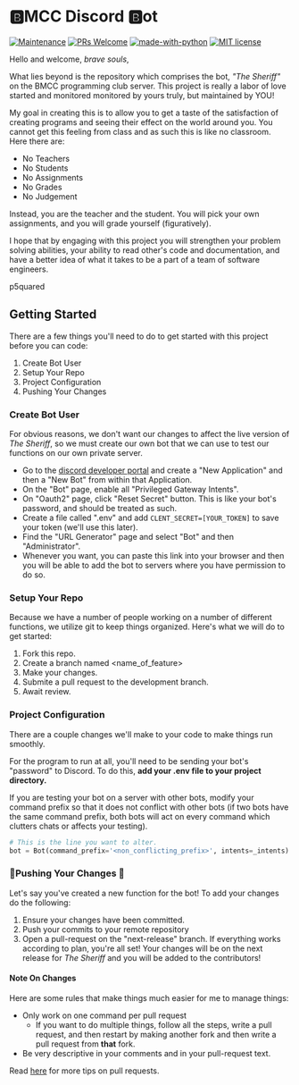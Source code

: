 # :b:MCC Discord :b:ot
[![Maintenance](https://img.shields.io/badge/Maintained%3F-yes-green.svg)](https://GitHub.com/Naereen/StrapDown.js/graphs/commit-activity)
[![PRs Welcome](https://img.shields.io/badge/PRs-welcome-brightgreen.svg?style=flat-square)](https://makeapullrequest.com)
[![made-with-python](https://img.shields.io/badge/Made%20with-Python-1f425f.svg)](https://www.python.org/)
[![MIT license](https://img.shields.io/badge/License-MIT-blue.svg)](https://lbesson.mit-license.org/)

Hello and welcome, _brave souls_,

What lies beyond is the repository which comprises the bot, _"The Sheriff"_ on the BMCC programming club server. This project is really a labor of love started and monitored monitored by yours truly, but maintained by YOU! 

My goal in creating this is to allow you to get a taste of the satisfaction of creating programs and seeing their effect on the world around you. You cannot get this feeling from class and as such this is like no classroom. 
Here there are:
* No Teachers
* No Students
* No Assignments
* No Grades
* No Judgement

Instead, you are the teacher and the student. You will pick your own assignments, and you will grade yourself (figuratively).

I hope that by engaging with this project you will strengthen your problem solving abilities, your ability to read other's code and documentation, and have a better idea of what it takes to be a part of a team of software engineers.

p5quared

## Getting Started

There are a few things you'll need to do to get started with this project before you can code:
1. Create Bot User
2. Setup Your Repo
3. Project Configuration
4. Pushing Your Changes

### Create Bot User
For obvious reasons, we don't want our changes to affect the live version of _The Sheriff_, so we must create our own bot that we can use to test our functions on our own private server.
* Go to the [discord developer portal](https://discord.com/developers/applications) and create a "New Application" and then a "New Bot" from within that Application.
* On the "Bot" page, enable all "Privileged Gateway Intents". 
* On "Oauth2" page, click "Reset Secret" button. This is like your bot's password, and should be treated as such.
* Create a file called ".env" and add ```CLENT_SECRET=[YOUR_TOKEN]``` to save your token (we'll use this later).
* Find the "URL Generator" page and select "Bot" and then "Administrator".
* Whenever you want, you can paste this link into your browser and then you will be able to add the bot to servers where you have permission to do so.
### Setup Your Repo
Because we have a number of people working on a number of different functions, we utilize git to keep things organized. Here's what we will do to get started:

1. Fork this repo.
2. Create a branch named <name_of_feature>
3. Make your changes.
4. Submite a pull request to the development branch.
5. Await review.

### Project Configuration
There are a couple changes we'll make to your code to make things run smoothly.

For the program to run at all, you'll need to be sending your bot's "password" to Discord. To do this, **add your .env file to your project directory.**

If you are testing your bot on a server with other bots, modify your command prefix so that it does not conflict with other bots (if two bots have the same command prefix, both bots will act on every command which clutters chats or affects your testing). 
```python
# This is the line you want to alter.
bot = Bot(command_prefix='<non_conflicting_prefix>', intents=_intents)
```
### :tada:Pushing Your Changes :tada:
Let's say you've created a new function for the bot! To add your changes do the following:
1. Ensure your changes have been committed.
2. Push your commits to your remote repository
3. Open a pull-request on the "next-release" branch.
If everything works according to plan, you're all set! Your changes will be on the next release for _The Sheriff_ and you will be added to the contributors!

#### Note On Changes 
Here are some rules that make things much easier for me to manage things:
* Only work on one command per pull request
	* If you want to do multiple things, follow all the steps, write a pull request, and then restart by making another fork and then write a pull request from **that** fork.
* Be very descriptive in your comments and in your pull-request text.

Read [here](https://blog.ploeh.dk/2015/01/15/10-tips-for-better-pull-requests/) for more tips on pull requests.
